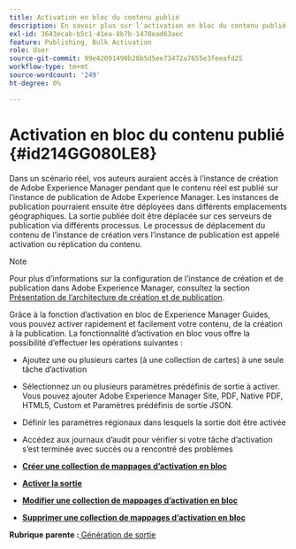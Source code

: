 ```yaml
---
title: Activation en bloc du contenu publié
description: En savoir plus sur l’activation en bloc du contenu publié. Découvrez les avantages de la fonctionnalité d’activation en bloc dans les guides d’AEM.
exl-id: 3643ecab-b5c1-41ea-8b7b-1470ead63aec
feature: Publishing, Bulk Activation
role: User
source-git-commit: 99e42091490b28b5d5ee73472a7655e3feeafd25
workflow-type: tm+mt
source-wordcount: '249'
ht-degree: 0%

---
```


# Activation en bloc du contenu publié {#id214GG080LE8}

Dans un scénario réel, vos auteurs auraient accès à l’instance de création de Adobe Experience Manager pendant que le contenu réel est publié sur l’instance de publication de Adobe Experience Manager. Les instances de publication pourraient ensuite être déployées dans différents emplacements géographiques. La sortie publiée doit être déplacée sur ces serveurs de publication via différents processus. Le processus de déplacement du contenu de l’instance de création vers l’instance de publication est appelé activation ou réplication du contenu.

>[!NOTE]
>
> Pour plus d’informations sur la configuration de l’instance de création et de publication dans Adobe Experience Manager, consultez la section [Présentation de l’architecture de création et de publication](https://experienceleague.adobe.com/docs/experience-manager-screens/user-guide/administering/author-publish/author-publish-architecture-overview.html?lang=en#prerequisites).

Grâce à la fonction d’activation en bloc de Experience Manager Guides, vous pouvez activer rapidement et facilement votre contenu, de la création à la publication. La fonctionnalité d’activation en bloc vous offre la possibilité d’effectuer les opérations suivantes :

- Ajoutez une ou plusieurs cartes \(à une collection de cartes\) à une seule tâche d’activation

- Sélectionnez un ou plusieurs paramètres prédéfinis de sortie à activer. Vous pouvez ajouter Adobe Experience Manager Site, PDF, Native PDF, HTML5, Custom et
Paramètres prédéfinis de sortie JSON.


- Définir les paramètres régionaux dans lesquels la sortie doit être activée

- Accédez aux journaux d’audit pour vérifier si votre tâche d’activation s’est terminée avec succès ou a rencontré des problèmes


- **[Créer une collection de mappages d’activation en bloc](conf-bulk-activation-create-map-collection.md)**

- **[Activer la sortie](conf-bulk-activation-publish-map-collection.md)**

- **[Modifier une collection de mappages d’activation en bloc](conf-bulk-activation-edit-map-collection.md)**

- **[Supprimer une collection de mappages d’activation en bloc](conf-bulk-activation-delete-map-collection.md)**


**Rubrique parente :**[ Génération de sortie](generate-output.md)
